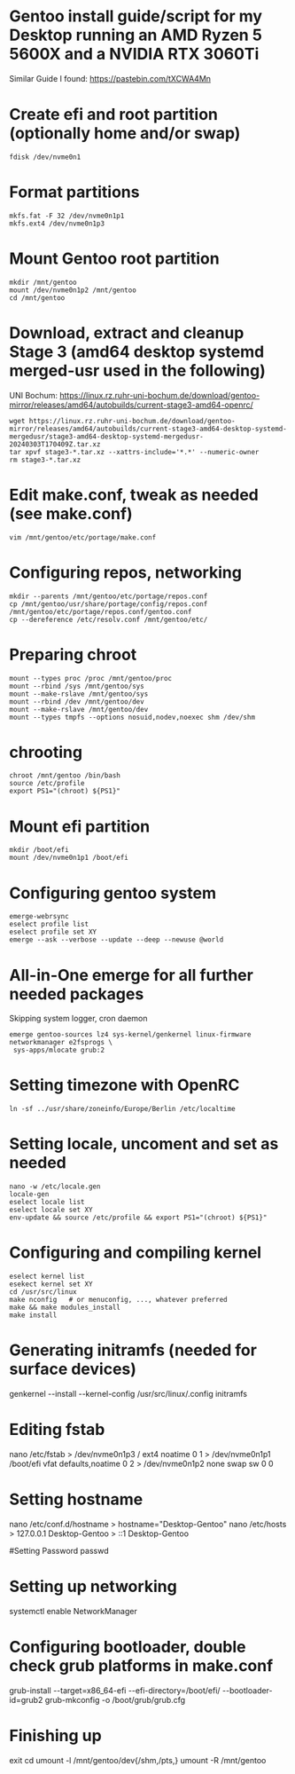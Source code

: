 # Gentoo install guide/script for my Desktop running an AMD Ryzen 5 5600X and a NVIDIA RTX 3060Ti
Similar Guide I found: https://pastebin.com/tXCWA4Mn 

# Create efi and root partition (optionally home and/or swap)
```fdisk /dev/nvme0n1```

# Format partitions
```
mkfs.fat -F 32 /dev/nvme0n1p1
mkfs.ext4 /dev/nvme0n1p3
```

# Mount Gentoo root partition
```
mkdir /mnt/gentoo
mount /dev/nvme0n1p2 /mnt/gentoo
cd /mnt/gentoo
```

# Download, extract and cleanup Stage 3 (amd64 desktop systemd merged-usr used in the following)
UNI Bochum: https://linux.rz.ruhr-uni-bochum.de/download/gentoo-mirror/releases/amd64/autobuilds/current-stage3-amd64-openrc/
```
wget https://linux.rz.ruhr-uni-bochum.de/download/gentoo-mirror/releases/amd64/autobuilds/current-stage3-amd64-desktop-systemd-mergedusr/stage3-amd64-desktop-systemd-mergedusr-20240303T170409Z.tar.xz
tar xpvf stage3-*.tar.xz --xattrs-include='*.*' --numeric-owner
rm stage3-*.tar.xz
```

# Edit make.conf, tweak as needed (see make.conf)
```
vim /mnt/gentoo/etc/portage/make.conf
```

# Configuring repos, networking
```
mkdir --parents /mnt/gentoo/etc/portage/repos.conf
cp /mnt/gentoo/usr/share/portage/config/repos.conf /mnt/gentoo/etc/portage/repos.conf/gentoo.conf
cp --dereference /etc/resolv.conf /mnt/gentoo/etc/
```

# Preparing chroot
```
mount --types proc /proc /mnt/gentoo/proc
mount --rbind /sys /mnt/gentoo/sys
mount --make-rslave /mnt/gentoo/sys
mount --rbind /dev /mnt/gentoo/dev
mount --make-rslave /mnt/gentoo/dev
mount --types tmpfs --options nosuid,nodev,noexec shm /dev/shm
```

# chrooting
```
chroot /mnt/gentoo /bin/bash
source /etc/profile
export PS1="(chroot) ${PS1}"
```

# Mount efi partition
```
mkdir /boot/efi
mount /dev/nvme0n1p1 /boot/efi
```

# Configuring gentoo system
```
emerge-webrsync
eselect profile list
eselect profile set XY
emerge --ask --verbose --update --deep --newuse @world
```

# All-in-One emerge for all further needed packages
Skipping system logger, cron daemon
```
emerge gentoo-sources lz4 sys-kernel/genkernel linux-firmware networkmanager e2fsprogs \
 sys-apps/mlocate grub:2
```

# Setting timezone with OpenRC
```
ln -sf ../usr/share/zoneinfo/Europe/Berlin /etc/localtime
```

# Setting locale, uncoment and set as needed
```
nano -w /etc/locale.gen
locale-gen
eselect locale list
eselect locale set XY
env-update && source /etc/profile && export PS1="(chroot) ${PS1}"
```

# Configuring and compiling kernel
```
eselect kernel list
esekect kernel set XY
cd /usr/src/linux
make nconfig   # or menuconfig, ..., whatever preferred
make && make modules_install
make install
```

# Generating initramfs (needed for surface devices)
genkernel --install --kernel-config /usr/src/linux/.config initramfs

# Editing fstab
nano /etc/fstab
    > /dev/nvme0n1p3    /           ext4    noatime             0   1
    > /dev/nvme0n1p1    /boot/efi   vfat    defaults,noatime    0   2
    > /dev/nvme0n1p2    none        swap    sw                  0   0

# Setting hostname
nano /etc/conf.d/hostname
    > hostname="Desktop-Gentoo"
nano /etc/hosts
    > 127.0.0.1 Desktop-Gentoo
    > ::1       Desktop-Gentoo

#Setting Password
passwd

# Setting up networking 
systemctl enable NetworkManager

# Configuring bootloader, double check grub platforms in make.conf
grub-install --target=x86_64-efi --efi-directory=/boot/efi/ --bootloader-id=grub2
grub-mkconfig -o /boot/grub/grub.cfg

# Finishing up
exit
cd
umount -l /mnt/gentoo/dev{/shm,/pts,}
umount -R /mnt/gentoo